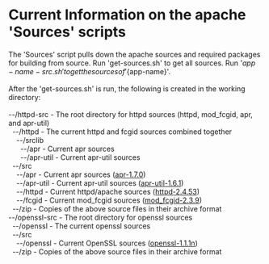 # Current Information on the apache 'Sources' scripts
The 'Sources' script pulls down the apache sources and required packages for building from source. Run 'get-sources.sh' to get all sources. Run '${app-name}-src.sh' to get the sources of '${app-name}'.<br/>
<br/>
After the 'get-sources.sh' is run, the following is created in the working directory:<br/>
<br/>
--/httpd-src - The root directory for httpd sources (httpd, mod_fcgid, apr, and apr-util)<br/>
&nbsp;&nbsp;--/httpd - The current httpd and fcgid sources combined together<br/>
&nbsp;&nbsp;&nbsp;&nbsp;--/srclib<br/>
&nbsp;&nbsp;&nbsp;&nbsp;&nbsp;&nbsp;--/apr - Current apr sources<br/>
&nbsp;&nbsp;&nbsp;&nbsp;&nbsp;&nbsp;--/apr-util - Current apr-util sources<br/>
&nbsp;&nbsp;--/src<br/>
&nbsp;&nbsp;&nbsp;&nbsp;--/apr - Current apr sources ([apr-1.7.0](https://apr.apache.org/download.cgi))<br/>
&nbsp;&nbsp;&nbsp;&nbsp;--/apr-util - Current apr-util sources ([apr-util-1.6.1](https://apr.apache.org/download.cgi))<br/>
&nbsp;&nbsp;&nbsp;&nbsp;--/httpd - Current httpd/apache sources ([httpd-2.4.53](https://httpd.apache.org/download.cgi))<br/>
&nbsp;&nbsp;&nbsp;&nbsp;--/fcgid - Current mod_fcgid sources ([mod_fcgid-2.3.9](https://httpd.apache.org/download.cgi))<br/>
&nbsp;&nbsp;--/zip - Copies of the above source files in their archive format<br/>
--/openssl-src - The root directory for openssl sources<br/>
&nbsp;&nbsp;--/openssl - The current openssl sources<br/>
&nbsp;&nbsp;--/src<br/>
&nbsp;&nbsp;&nbsp;&nbsp;--/openssl - Current OpenSSL sources ([openssl-1.1.1n](https://www.openssl.org/source/))<br/>
&nbsp;&nbsp;--/zip - Copies of the above source files in their archive format<br/>
